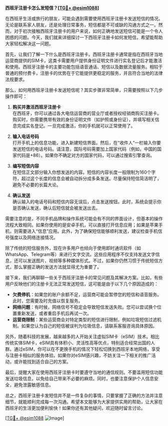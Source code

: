 **西班牙注册卡怎么发短信？[[TG💪+ @esim1088](https://t.me/s/esim1088)]**

在西班牙生活或旅行的朋友，可能会遇到需要使用西班牙注册卡发送短信的情况。无论是联系家人朋友，还是处理日常事务，短信都是不可或缺的沟通方式之一。然而，对于初次接触西班牙注册卡的用户来说，如何正确地发送短信可能是一个令人困惑的问题。今天，我们就来详细探讨一下西班牙注册卡如何发短信，希望能帮助大家轻松解决这一问题。

首先，让我们了解一下什么是西班牙注册卡。西班牙注册卡通常是指在西班牙当地运营商提供的SIM卡，这类卡需要用户提供身份证明文件进行实名登记后才能激活和使用。西班牙注册卡的主要功能包括语音通话、短信以及数据流量服务。相较于普通的预付费卡，注册卡的优势在于它能提供更稳定的服务，并且符合当地的法律法规要求。

那么，如何用西班牙注册卡发送短信呢？其实步骤非常简单，只需要按照以下几步操作即可：

1. **购买并激活西班牙注册卡**  
   在西班牙，你可以通过各大电信运营商的营业厅或者授权经销商购买注册卡。购买时，你需要携带有效的身份证明文件（如护照或身份证），并填写相关信息完成实名登记。一旦完成激活，你的手机就可以正常使用了。

2. **输入电话号码**  
   打开手机上的信息功能，进入新建短信界面。然后，在“收件人”一栏输入你要发送短信的电话号码。请注意，国际号码需要加上国家代码（例如，中国的国家代码是+86）。如果你不确定对方的国家代码，可以通过搜索引擎查询。

3. **编写短信内容**  
   在短信正文部分输入你想发送的内容。短信的内容长度一般限制为160个字符，超过这个长度的信息会被自动拆分成多条发送。尽量保持短信简洁明了，避免不必要的长篇大论。

4. **确认发送**  
   确认输入的电话号码和短信内容无误后，点击发送按钮。此时，系统会提示你是否确认发送，确认后短信就会被发送出去。

需要注意的是，不同手机品牌和操作系统可能会有不同的界面设计，但基本的操作流程大致相同。如果你使用的是安卓手机，可以直接打开信息应用；如果是苹果手机，则需要进入“信息”应用。此外，为了确保短信能够顺利发送，建议检查手机信号强度以及网络连接情况。

除了传统的短信服务外，现在许多用户也倾向于使用即时通讯软件（如WhatsApp、Telegram等）来进行文字交流。这些应用程序不仅支持发送文字信息，还可以发送图片、视频等多种媒体形式。不过，如果你仍然习惯于传统短信方式，那么掌握正确的发送方法就显得尤为重要了。

接下来，我们再聊聊一些关于西班牙注册卡的常见问题及其解决方案。比如，有些用户反映他们的注册卡无法正常发送短信，这可能是由于以下几个原因造成的：

- **欠费停机**：如果您的账户余额不足，运营商可能会暂停您的短信和语音服务。此时，您需要及时充值以恢复服务。
- **网络问题**：有时候，网络信号不稳定会导致短信发送失败。您可以尝试换个位置重新发送，或者重启手机后再试一次。
- **运营商限制**：某些运营商会对特定类型的短信进行限制，例如垃圾短信过滤机制。如果您认为自己的短信被误判为垃圾信息，请联系客服咨询具体原因。

另外，随着科技的发展，越来越多的人开始关注虚拟SIM卡（eSIM）技术。相比传统实体SIM卡，eSIM具有体积小、灵活性高等优点，特别适合经常出国的人群。通过eSIM，你可以在不更换手机的情况下轻松切换到西班牙本地网络，享受与注册卡相似的服务体验。如果你对eSIM感兴趣，不妨关注一下相关的推广活动，或许能找到适合自己的方案。

最后，提醒大家在使用西班牙注册卡时要遵守当地的通信规则。不要滥用短信功能发送垃圾信息，以免给自己带来不必要的麻烦。同时，也要注意保护个人信息安全，避免泄露敏感信息。

总之，西班牙注册卡发短信并不是一件复杂的事情，只要掌握了正确的方法并注意细节，就能顺利完成每一次沟通。希望本文能够为大家提供实用的帮助，让大家在西班牙的生活更加便利愉快！如果你还有其他疑问，欢迎随时留言讨论。

[[TG💪+ @esim1088](https://t.me/s/esim1088) ![Image](https://i.postimg.cc/4NQfJmqS/Snipaste-2025-05-13-00-14-12.png)]